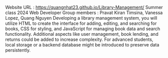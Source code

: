 Website URL : https://quangnhat23.github.io/Library-Management/ 
Summer class 2024
Web Developer 
Group members : Pravat Kiran Timsina, Vanessa Lopez, Quang Nguyen 
Developing a library management system, you will utilize HTML to create the interface for adding, editing, and searching for books, CSS for styling, and JavaScript for managing book data and search functionality. Additional aspects like user management, book lending, and returns could be added to increase complexity. For advanced students, local storage or a backend database might be introduced to preserve data persistently.
